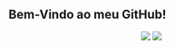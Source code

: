 ## Bem-Vindo ao meu GitHub!


<div align="center">
      <img src="https://github-readme-stats.vercel.app/api?username=klaytondesl&theme=blue-green">
      <img src="https://github-readme-stats.vercel.app/api/top-langs/?username=klaytondesl&theme=blue-green">
</div>
